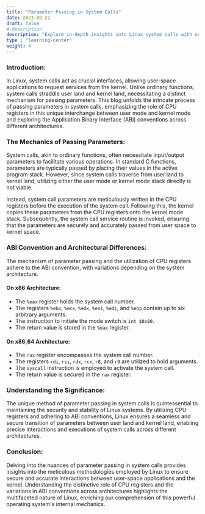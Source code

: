 ```yaml
---
title: "Parameter Passing in System Calls"
date: 2023-09-22
draft: false
# description
description: "Explore in-depth insights into Linux system calls with our comprehensive series of blogs. Delve into the intricacies of syscalls, from their initiation to their interaction with the Linux kernel, uncovering the technical layers and methodologies. Whether you're a seasoned developer or a budding enthusiast, traverse through the realms of system call tables, fast system calls, and more, enhancing your understanding of Linux's core functionalities. Dive deep into the world of system calls, understand varied architectures, and grasp the kernel interactions for optimized software development and enriched knowledge in system-level programming."
type : "learning-center"
weight: 4
---
```


### Introduction:
In Linux, system calls act as crucial interfaces, allowing user-space applications to request services from the kernel. Unlike ordinary functions, system calls straddle user land and kernel land, necessitating a distinct mechanism for passing parameters. This blog unfolds the intricate process of passing parameters in system calls, emphasizing the role of CPU registers in this unique interchange between user mode and kernel mode and exploring the Application Binary Interface (ABI) conventions across different architectures.

### The Mechanics of Passing Parameters:
System calls, akin to ordinary functions, often necessitate input/output parameters to facilitate various operations. In standard C functions, parameters are typically passed by placing their values in the active program stack. However, since system calls traverse from user land to kernel land, utilizing either the user mode or kernel mode stack directly is not viable.

Instead, system call parameters are meticulously written in the CPU registers before the execution of the system call. Following this, the kernel copies these parameters from the CPU registers onto the kernel mode stack. Subsequently, the system call service routine is invoked, ensuring that the parameters are securely and accurately passed from user space to kernel space.

### ABI Convention and Architectural Differences:
The mechanism of parameter passing and the utilization of CPU registers adhere to the ABI convention, with variations depending on the system architecture.

#### On x86 Architecture:
- The `%eax` register holds the system call number.
- The registers `%ebx`, `%ecx`, `%edx`, `%esi`, `%edi`, and `%ebp` contain up to six arbitrary arguments.
- The instruction to initiate the mode switch is `int $0x80`.
- The return value is stored in the `%eax` register.

#### On x86_64 Architecture:
- The `rax` register encompasses the system call number.
- The registers `rdi`, `rsi`, `rdx`, `rcx`, `r8`, and `r9` are utilized to hold arguments.
- The `syscall` instruction is employed to activate the system call.
- The return value is secured in the `rax` register.

### Understanding the Significance:
The unique method of parameter passing in system calls is quintessential to maintaining the security and stability of Linux systems. By utilizing CPU registers and adhering to ABI conventions, Linux ensures a seamless and secure transition of parameters between user land and kernel land, enabling precise interactions and executions of system calls across different architectures.

### Conclusion:
Delving into the nuances of parameter passing in system calls provides insights into the meticulous methodologies employed by Linux to ensure secure and accurate interactions between user-space applications and the kernel. Understanding the distinctive role of CPU registers and the variations in ABI conventions across architectures highlights the multifaceted nature of Linux, enriching our comprehension of this powerful operating system's internal mechanics.


